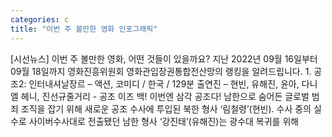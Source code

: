 ```yaml
---
categories: c
title: "이번 주 볼만한 영화 인포그래픽"
---
```

[시선뉴스] 이번 주 볼만한 영화, 어떤 것들이 있을까요? 지난 2022년 09월 16일부터 09월 18일까지 영화진흥위원회 영화관입장권통합전산망의 랭킹을 알려드립니다. 1. 공조2: 인터내셔날장르 – 액션, 코미디 / 한국 / 129분 출연진 – 현빈, 유해진, 윤아, 다니엘 헤니, 진선규줄거리 - 공조 이즈 백! 이번엔 삼각 공조다! 남한으로 숨어든 글로벌 범죄 조직을 잡기 위해 새로운 공조 수사에 투입된 북한 형사 ‘림철령’(현빈). 수사 중의 실수로 사이버수사대로 전출됐던 남한 형사 ‘강진태’(유해진)는 광수대 복귀를 위해